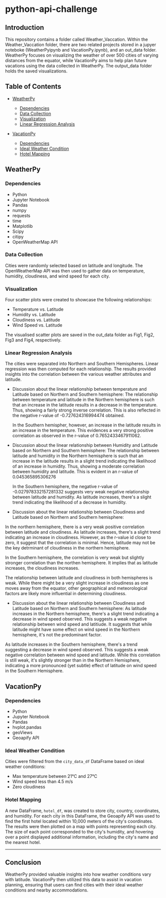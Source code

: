 # python-api-challenge

## Introduction

This repository contains a folder called Weather_Vaccation. Within the Weather_Vaccation folder, there are two related projects stored in a jupyer noteboke (WeatherPyipynb and VacationPy.ipynb), and an out_data folder. WeatherPy focuses on visualizing the weather of over 500 cities of varying distances from the equator, while VacationPy aims to help plan future vacations using the data collected in WeatherPy. The output_data folder holds the saved visualizations. 

## Table of Contents

- [WeatherPy](#weatherpy)
  - [Dependencies](#dependencies)
  - [Data Collection](#data-collection)
  - [Visualization](#visualization)
  - [Linear Regression Analysis](#linear-regression-analysis)
  
- [VacationPy](#vacationpy)
  - [Dependencies](#dependencies-1)
  - [Ideal Weather Condition](#ideal-weather-condition)
  - [Hotel Mapping](#hotel-mapping)

## WeatherPy

### Dependencies

- Python
- Jupyter Notebook
- Pandas
- numpy
- requests
- time
- Matplotlib
- Scipy
- citipy
- OpenWeatherMap API

### Data Collection

Cities were randomly selected based on latitude and longitude. The OpenWeatherMap API was then used to gather data on temperature, humidity, cloudiness, and wind speed for each city. 

### Visualization

Four scatter plots were created to showcase the following relationships:

- Temperature vs. Latitude
- Humidity vs. Latitude
- Cloudiness vs. Latitude
- Wind Speed vs. Latitude

The visualised scatter plots are saved in the out_data folder as Fig1, Fig2, Fig3 and Fig4, respectively.


### Linear Regression Analysis

The cities were separated into Northern and Southern Hemispheres. Linear regression was then computed for each relationship. The results provided insights into the correlation between the various weather attributes and latitude.

- Discussion about the linear relationship between temperature and Latitude based on Northern and Southern hemisphere:
  The relationship between temperature and latitude in the Northern hemisphere is such that an increase in the latitude results in a decrease in the temperature. Thus, showing a fairly strong inverse correlation. This is also reflected in the negative
  r-value of -0.727624316994474 obtained.

  In the Southern hemispher, however, an increase in the latitude results in an increase in the temperature. This evidences a very strong positive correlation as observed in the r-value of 0.7652433467911062.

- Discussion about the linear relationship between Humidity and Latitude based on Northern and Southern hemisphere:
  The relationship between latitude and humidity in the Northern hemisphere is such that an increase in the latitude results in a slight trend indicating     the likelihood of an increase in humidity. Thus, showing a moderate correlation between humidity and latitude.    This is evident in an r-value of 0.045365895306276

  In the Southern hemisphere, the negative r-value of -0.027978332157281332 suggests very weak negative relationship between latitude and humidity. As latitude increases, there's a slight trend indicating the likelihood of a decrease in humidity.

- Discussion about the linear relationship between Cloudiness and Latitude based on Northern and Southern hemisphere: 
  
In the northern hemisphere, there is a very weak positive correlation between latitude and cloudiness. As latitude increases, there's a slight trend indicating an increase in cloudiness. However, as the r-value id close to zero, it suggest that the correlation is minimal. Hence, latitude may not be the key detrminant of cloudiness in the northern hemisphere.

In the Southern hemisphere, the correlation is very weak but slightly stronger correlation than the northen hemisphere. It implies that as latitude increases, the cloudiness increases.

The relationship between latitude and cloudiness in both hemispheres is weak. While there might be a very slight increase in cloudiness as one moves away from the equator, other geographical and meteorological factors are likely more influential in determining cloudiness.  

- Discussion about the linear relationship between Cloudiness and Latitude based on Northern and Southern hemisphere:
As latitude increases in the Northern hemisphere, there's a slight trend indicating a decrease in wind speed observed. This suggests a  weak negative relationship between wind speed and latitiude. It suggests that while latitude might have some effect on wind speed in the Northern hemisphere, it's not the predominant factor.

As latitude increases in the Southern hemisphere, there's a trend suggesting a decrease in wind speed observed. This suggests a weak negative correlation between wind speed and latitude. While this correlation is still weak, it's slightly stronger than in the Northern Hemisphere, indicating a more pronounced (yet subtle) effect of latitude on wind speed in the Southern Hemisphere.


## VacationPy

### Dependencies

- Python
- Jupyter Notebook
- Pandas
- hvplot.pandas
- geoViews
- Geoapify API

### Ideal Weather Condition

Cities were filtered from the `city_data_df` DataFrame based on ideal weather conditions:

- Max temperature between 21°C and 27°C
- Wind speed less than 4.5 m/s
- Zero cloudiness

### Hotel Mapping

A new DataFrame, `hotel_df`, was created to store city, country, coordinates, and humidity. For each city in this DataFrame, the Geoapify API was used to find the first hotel located within 10,000 meters of the city's coordinates. The results were then plotted on a map with points representing each city. The size of each point corresponded to the city's humidity, and hovering over a point displayed additional information, including the city's name and the nearest hotel.

---

## Conclusion

WeatherPy provided valuable insights into how weather conditions vary with latitude. VacationPy then utilized this data to assist in vacation planning, ensuring that users can find cities with their ideal weather conditions and nearby accommodations.
